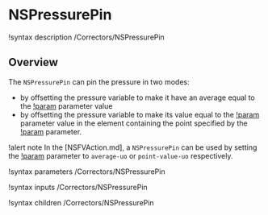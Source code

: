 # NSPressurePin

!syntax description /Correctors/NSPressurePin

## Overview

The `NSPressurePin` can pin the pressure in two modes:

- by offsetting the pressure variable to make it have an average equal to the [!param](/Correctors/NSPressurePin/phi0) parameter value
- by offsetting the pressure variable to make its value equal to the [!param](/Correctors/NSPressurePin/phi0) parameter value in the element
  containing the point specified by the [!param](/Correctors/NSPressurePin/point) parameter.


!alert note
In the [NSFVAction.md], a `NSPressurePin` can be used by setting the [!param](/Modules/NavierStokesFV/pinned_pressure_type) parameter
to `average-uo` or `point-value-uo` respectively.

!syntax parameters /Correctors/NSPressurePin

!syntax inputs /Correctors/NSPressurePin

!syntax children /Correctors/NSPressurePin
